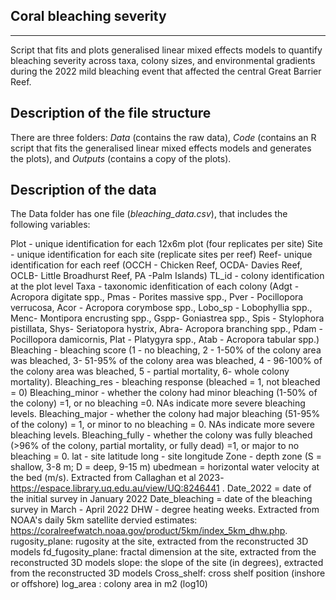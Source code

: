 ## Coral bleaching severity 
---

Script that fits and plots generalised linear mixed effects models to quantify bleaching severity across taxa, colony sizes, and environmental gradients during the 
2022 mild bleaching event that affected the central Great Barrier Reef.

## Description of the file structure

There are three folders: *Data* (contains the raw data), *Code* (contains an R script that fits the 
generalised linear mixed effects models and generates the plots), and *Outputs* (contains a copy of the plots).


## Description of the data

The Data folder has one file (*bleaching_data.csv*), that includes the following variables:

Plot - unique identification for each 12x6m plot (four replicates per site)
Site - unique identification for each site (replicate sites per reef)
Reef- unique identification for each reef (OCCH - Chicken Reef, OCDA- Davies Reef, OCLB- Little Broadhurst Reef, PA -Palm Islands)
TL_id - colony identification at the plot level
Taxa - taxonomic idenfitication of each colony (Adgt - Acropora digitate spp., Pmas - Porites massive spp., Pver - Pocillopora verrucosa, Acor - Acropora corymbose spp., Lobo_sp - Lobophyllia spp., Menc- Montipora encrusting spp., Gspp- Goniastrea spp., Spis - Stylophora pistillata, Shys- Seriatopora hystrix, Abra- Acropora branching spp., Pdam - Pocillopora damicornis, Plat - Platygyra spp., Atab - Acropora tabular spp.)
Bleaching - bleaching score (1 - no bleaching, 2 - 1-50% of the colony area was bleached, 3- 51-95% of the colony area was bleached, 4 - 96-100% of the colony area was bleached, 5 - partial mortality, 6- whole colony mortality).
Bleaching_res - bleaching response (bleached = 1, not bleached = 0)
Bleaching_minor - whether the colony had minor bleaching (1-50% of the colony) =1, or no bleaching =0. NAs indicate more severe bleaching levels.
Bleaching_major - whether the colony had major bleaching (51-95% of the colony) = 1, or minor to no bleaching = 0. NAs indicate more severe bleaching levels.
Bleaching_fully - whether the colony was fully bleached (>96% of the colony, partial mortality, or fully dead) =1, or major to no bleaching = 0.
lat - site latitude
long - site longitude
Zone - depth zone (S = shallow, 3-8 m; D = deep, 9-15 m)
ubedmean = horizontal water velocity at the bed (m/s). Extracted from Callaghan et al 2023-  https://espace.library.uq.edu.au/view/UQ:8246441 .
Date_2022 = date of the initial survey in January 2022
Date_bleaching = date of the bleaching survey in March - April 2022
DHW - degree heating weeks. Extracted from NOAA's daily 5km satellite dervied estimates: https://coralreefwatch.noaa.gov/product/5km/index_5km_dhw.php.
rugosity_plane: rugosity at the site, extracted from the reconstructed 3D models
fd_fugosity_plane: fractal dimension at the site, extracted from the reconstructed 3D models
slope: the slope of the site (in degrees), extracted from the reconstructed 3D models
Cross_shelf: cross shelf position (inshore or offshore)
log_area : colony area in m2 (log10)
